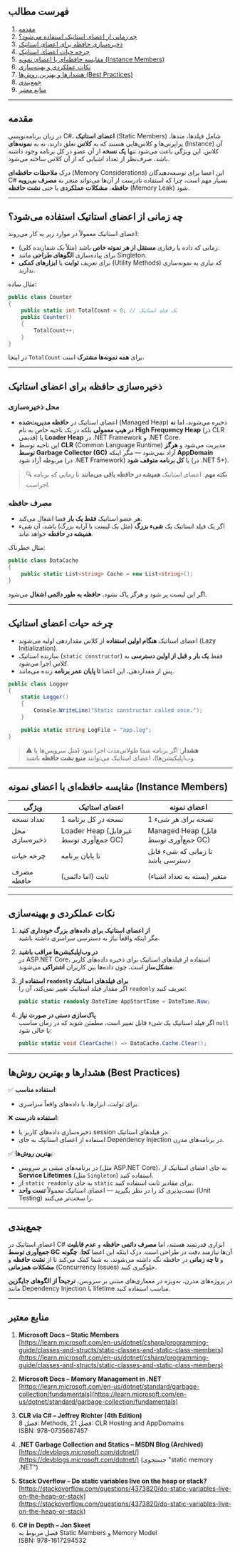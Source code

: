 ﻿
## فهرست مطالب

1. [مقدمه](#مقدمه)
2. [چه زمانی از اعضای استاتیک استفاده می‌شود؟](#چه-زمانی-از-اعضای-استاتیک-استفاده-می%E2%80%8Cشود)
3. [ذخیره‌سازی حافظه برای اعضای استاتیک](#چه-زمانی-از-اعضای-استاتیک-استفاده-می%E2%80%8Cشود)
4. [چرخه حیات اعضای استاتیک](#چرخه-حیات-اعضای-استاتیک)
5. [مقایسه حافظه‌ای با اعضای نمونه (Instance Members)](#مقایسه-حافظه%E2%80%8Cای-با-اعضای-نمونه-instance-members)
6. [نکات عملکردی و بهینه‌سازی](#نکات-عملکردی-و-بهینه%E2%80%8Cسازی)
7. [هشدارها و بهترین روش‌ها (Best Practices)](#%E2%80%8Cها-best-practices)
8. [جمع‌بندی](#جمع%E2%80%8Cبندی)
9. [منابع معتبر](#منابع-معتبر)

---

## مقدمه

در زبان برنامه‌نویسی C#، **اعضای استاتیک** (Static Members) شامل فیلدها، متد‌ها، پراپرتی‌ها و کلاس‌هایی هستند که به **کلاس** تعلق دارند، نه به **نمونه‌های** (Instance) آن کلاس. این ویژگی باعث می‌شود تنها **یک نسخه** از آن عضو در کل برنامه وجود داشته باشد، صرف‌نظر از تعداد اشیایی که از آن کلاس ساخته می‌شود.

درک **ملاحظات حافظه‌ای** (Memory Considerations) این اعضا برای توسعه‌دهندگان C# بسیار مهم است، چرا که استفاده نادرست از آن‌ها می‌تواند منجر به **مصرف بی‌رویه حافظه**، **مشکلات عملکردی** یا حتی **نشت حافظه** (Memory Leak) شود.

---

## چه زمانی از اعضای استاتیک استفاده می‌شود؟

اعضای استاتیک معمولاً در موارد زیر به کار می‌روند:

- زمانی که داده یا رفتاری **مستقل از هر نمونه خاص** باشد (مثلاً یک شمارنده کلی).
- برای پیاده‌سازی **الگوهای طراحی** مانند Singleton.
- برای تعریف **ثوابت** یا **ابزارهای کمکی** (Utility Methods) که نیازی به نمونه‌سازی ندارند.

مثال ساده:

```csharp
public class Counter
{
    public static int TotalCount = 0; // یک فیلد استاتیک
    public Counter()
    {
        TotalCount++;
    }
}
```

در اینجا `TotalCount` برای **همه نمونه‌ها مشترک** است.

---

## ذخیره‌سازی حافظه برای اعضای استاتیک

### محل ذخیره‌سازی

- اعضای استاتیک در **حافظه مدیریت‌شده** (Managed Heap) ذخیره می‌شوند، اما **نه در هیپ معمولی** بلکه در یک ناحیه خاص به نام **High Frequency Heap** (در CLR قدیمی) یا **Loader Heap** در .NET Framework و .NET Core.
- این ناحیه توسط **CLR** (Common Language Runtime) مدیریت می‌شود و **هرگز توسط Garbage Collector (GC)** آزاد نمی‌شود — مگر اینکه **AppDomain** مربوطه آزاد شود (در .NET Framework) یا **کل برنامه متوقف شود** (در .NET 5+).

> 🔍 **نکته مهم**: اعضای استاتیک **همیشه در حافظه باقی می‌مانند** تا زمانی که برنامه اجراست.

### مصرف حافظه

- هر عضو استاتیک **فقط یک بار** فضا اشغال می‌کند.
- اگر یک فیلد استاتیک یک **شیء بزرگ** (مثل یک لیست یا آرایه بزرگ) باشد، آن شیء **همیشه در حافظه** خواهد ماند.

مثال خطرناک:

```csharp
public class DataCache
{
    public static List<string> Cache = new List<string>();
}
```

اگر این لیست پر شود و هرگز پاک نشود، **حافظه به طور دائمی اشغال** می‌شود.

---

## چرخه حیات اعضای استاتیک

- اعضای استاتیک **هنگام اولین استفاده** از کلاس مقداردهی اولیه می‌شوند (Lazy Initialization).
- سازنده استاتیک (`static constructor`) فقط **یک بار** و **قبل از اولین دسترسی** به کلاس اجرا می‌شود.
- پس از مقداردهی، این اعضا **تا پایان عمر برنامه** زنده می‌مانند.

```csharp
public class Logger
{
    static Logger()
    {
        Console.WriteLine("Static constructor called once.");
    }

    public static string LogFile = "app.log";
}
```

> ⚠️ **هشدار**: اگر برنامه شما طولانی‌مدت اجرا شود (مثل سرویس‌ها یا وب‌اپلیکیشن‌ها)، اعضای استاتیک می‌توانند **منبع نشت حافظه** باشند.

---

## مقایسه حافظه‌ای با اعضای نمونه (Instance Members)

| ویژگی | اعضای استاتیک | اعضای نمونه |
|--------|----------------|---------------|
| تعداد نسخه | 1 نسخه در کل برنامه | 1 نسخه برای هر شیء |
| محل ذخیره‌سازی | Loader Heap (غیرقابل جمع‌آوری توسط GC) | Managed Heap (قابل جمع‌آوری توسط GC) |
| چرخه حیات | تا پایان برنامه | تا زمانی که شیء قابل دسترسی باشد |
| مصرف حافظه | ثابت (اما دائمی) | متغیر (بسته به تعداد اشیاء) |

---

## نکات عملکردی و بهینه‌سازی

1. **از اعضای استاتیک برای داده‌های بزرگ خودداری کنید**  
   مگر اینکه واقعاً نیاز به دسترسی سراسری داشته باشید.

2. **در وب‌اپلیکیشن‌ها مراقب باشید**  
   در ASP.NET Core، استفاده از فیلدهای استاتیک برای ذخیره داده‌های کاربر **مشکل‌ساز** است، چون داده‌ها بین کاربران **اشتراکی** می‌شوند.

3. **استفاده از `readonly` برای فیلدهای استاتیک**  
   اگر مقدار فیلد استاتیک تغییر نمی‌کند، آن را `readonly` تعریف کنید:

   ```csharp
   public static readonly DateTime AppStartTime = DateTime.Now;
   ```

4. **پاک‌سازی دستی در صورت نیاز**  
   اگر فیلد استاتیک یک شیء قابل تغییر است، مطمئن شوید که در زمان مناسب `null` یا خالی شود:

   ```csharp
   public static void ClearCache() => DataCache.Cache.Clear();
   ```

---

## هشدارها و بهترین روش‌ها (Best Practices)

✅ **استفاده مناسب**:
- برای ثوابت، ابزارها، یا داده‌های واقعاً سراسری.

❌ **استفاده نادرست**:
- ذخیره‌سازی داده‌های کاربر یا session در فیلدهای استاتیک.
- استفاده از اعضای استاتیک به جای Dependency Injection در برنامه‌های مدرن.

✅ **بهترین روش‌ها**:
- در برنامه‌های مبتنی بر سرویس (مثل ASP.NET Core)، به جای اعضای استاتیک از **Service Lifetimes** (مثل `Singleton`) استفاده کنید.
- از `static readonly` به جای `static` برای مقادیر ثابت استفاده کنید.
- تست‌پذیری کد را در نظر بگیرید — اعضای استاتیک معمولاً **تست واحد** (Unit Testing) را سخت‌تر می‌کنند.

---

## جمع‌بندی

اعضای استاتیک در C# ابزاری قدرتمند هستند، اما **مصرف دائمی حافظه** و **عدم قابلیت جمع‌آوری توسط GC** آن‌ها نیازمند دقت در طراحی است. درک اینکه این اعضا **کجا**، **چگونه** و **تا چه زمانی** در حافظه نگه داشته می‌شوند، به شما کمک می‌کند تا از **نشت حافظه** و **مشکلات همزمانی** (Concurrency Issues) جلوگیری کنید.

در پروژه‌های مدرن، به‌ویژه در معماری‌های مبتنی بر سرویس، **ترجیحاً از الگوهای جایگزین** مانند Dependency Injection با lifetime مناسب استفاده کنید.

---

## منابع معتبر

1. **Microsoft Docs – Static Members**  
   [https://learn.microsoft.com/en-us/dotnet/csharp/programming-guide/classes-and-structs/static-classes-and-static-class-members](https://learn.microsoft.com/en-us/dotnet/csharp/programming-guide/classes-and-structs/static-classes-and-static-class-members)

2. **Microsoft Docs – Memory Management in .NET**  
   [https://learn.microsoft.com/en-us/dotnet/standard/garbage-collection/fundamentals](https://learn.microsoft.com/en-us/dotnet/standard/garbage-collection/fundamentals)

3. **CLR via C# – Jeffrey Richter (4th Edition)**  
   فصل 8: Methods, فصل 21: CLR Hosting and AppDomains  
   ISBN: 978-0735667457

4. **.NET Garbage Collection and Statics – MSDN Blog (Archived)**  
   [https://devblogs.microsoft.com/dotnet/](https://devblogs.microsoft.com/dotnet/) (جستجوی "static memory .NET")

5. **Stack Overflow – Do static variables live on the heap or stack?**  
   [https://stackoverflow.com/questions/4373820/do-static-variables-live-on-the-heap-or-stack](https://stackoverflow.com/questions/4373820/do-static-variables-live-on-the-heap-or-stack)

6. **C# in Depth – Jon Skeet**  
   فصل مربوط به Static Members و Memory Model  
   ISBN: 978-1617294532

